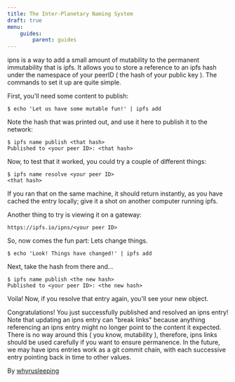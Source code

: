 ```yaml
---
title: The Inter-Planetary Naming System
draft: true
menu:
    guides:
        parent: guides
---
```


ipns is a way to add a small amount of mutability to the permanent immutability
that is ipfs. It allows you to store a reference to an ipfs hash under the
namespace of your peerID ( the hash of your public key ). The commands to set it up
are quite simple.

First, you'll need some content to publish:

```
$ echo 'Let us have some mutable fun!' | ipfs add
```

Note the hash that was printed out, and use it here to publish it to the network:

```
$ ipfs name publish <that hash>
Published to <your peer ID>: <that hash>
```

Now, to test that it worked, you could try a couple of different things:

```
$ ipfs name resolve <your peer ID>
<that hash>
```

If you ran that on the same machine, it should return instantly, as you have
cached the entry locally; give it a shot on another computer running ipfs.

Another thing to try is viewing it on a gateway:

```
https://ipfs.io/ipns/<your peer ID>
```

So, now comes the fun part: Lets change things.

```
$ echo 'Look! Things have changed!' | ipfs add
```

Next, take the hash from there and...
```
$ ipfs name publish <the new hash>
Published to <your peer ID>: <the new hash>
```

Voila! Now, if you resolve that entry again, you'll see your new object.

Congratulations! You just successfully published and resolved an ipns entry!
Note that updating an ipns entry can "break links" because anything referencing an ipns
entry might no longer point to the content it expected. There is no way around
this ( you know, mutability ), therefore, ipns links should be used carefully if
you want to ensure permanence. In the future, we may have ipns entries work as
a git commit chain, with each successive entry pointing back in time to other
values.

By [whyrusleeping](http://github.com/whyrusleeping)
